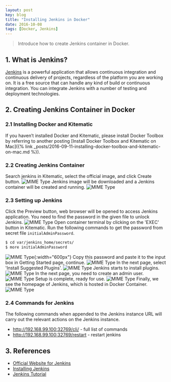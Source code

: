 ```yaml
---
layout: post
key: blog
title: "Installing Jenkins in Docker"
date: 2016-10-08
tags: [Docker, Jenkins]
---
```


> Introduce how to create Jenkins container in Docker.

## 1. What is Jenkins?
[Jenkins](https://jenkins.io/index.html) is a powerful application that allows continuous integration and continuous delivery of projects, regardless of the platform you are working on. It is a free source that can handle any kind of build or continuous integration. You can integrate Jenkins with a number of testing and deployment technologies.

## 2. Creating Jenkins Container in Docker
### 2.1 Installing Docker and Kitematic
If you haven’t installed Docker and Kitematic, please install Docker Toolbox by referring to another posting [Install Docker Toolbox and Kitematic on Mac]({% link _posts/2016-09-11-installing-docker-toolbox-and-kitematic-on-mac.md %}).
### 2.2 Creating Jenkins Container
Search jenkins in Kitematic, select the official image, and click Create button.
![MIME Type](/public/pics/2016-10-08/dockersearch.png)
Jenkins image will be downloaded and a Jenkins container will be created and running.
![MIME Type](/public/pics/2016-10-08/dockerkitematic.png)
### 2.3 Setting up Jenkins
Click the Preview button, web browser will be opened to access Jenkins application. You need to find the password in the given file to unlock Jenkins.
![MIME Type](/public/pics/2016-10-08/dockerunlock.png)
Open container terminal by clicking on the 'EXEC' button in Kitematic. Run the following commands to get the password from secret file `initialAdminPassword`.
```sh
$ cd var/jenkins_home/secrets/
$ more initialAdminPassword
```
![MIME Type](/public/pics/2016-10-08/dockerpassword.png){:width="600px"}
Copy this password and paste it to the input box in Getting Started page, continue.
![MIME Type](/public/pics/2016-10-08/dockersetpassword.png)
In the next page, select 'Install Suggested Plugins'.
![MIME Type](/public/pics/2016-10-08/dockerplugin.png)
Jenkins starts to install plugins.
![MIME Type](/public/pics/2016-10-08/dockerinstallplugin.png)
In the next page, you need to create an admin user.
![MIME Type](/public/pics/2016-10-08/dockercreateuser.png)
Setup is complete, ready for use.
![MIME Type](/public/pics/2016-10-08/dockerready.png)
Finally, we see the homepage of Jenkins, which is hosted in Docker Container.
![MIME Type](/public/pics/2016-10-08/dockerhomepage.png)

### 2.4 Commands for Jenkins
The following commands when appended to the Jenkins instance URL will carry out the relevant actions on the Jenkins instance.
* http://192.168.99.100:32769/cli/ - full list of commands
* http://192.168.99.100:32769/restart - restart jenkins

## 3. References
* [Official Website for Jenkins](https://jenkins.io/index.html)
* [Installing Jenkins](https://jenkins.io/doc/book/getting-started/installing/)
* [Jenkins Tutorial](https://www.tutorialspoint.com/jenkins/index.htm)
